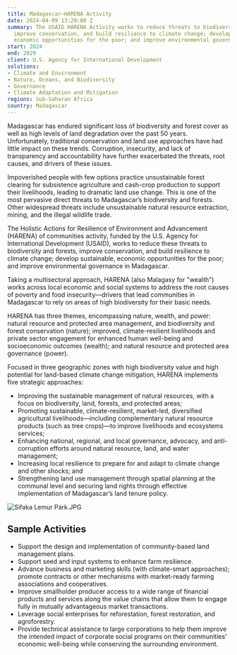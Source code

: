 ```yaml
---
title: Madagascar—HARENA Activity
date: 2024-04-09 13:29:00 Z
summary: The USAID HARENA Activity works to reduce threats to biodiversity and forests,
  improve conservation, and build resilience to climate change; develop sustainable,
  economic opportunities for the poor; and improve environmental governance in Madagascar.
start: 2024
end: 2029
client: U.S. Agency for International Development
solutions:
- Climate and Environment
- Nature, Oceans, and Biodiversity
- Governance
- Climate Adaptation and Mitigation
regions: Sub-Saharan Africa
country: Madagascar
---
```


Madagascar has endured significant loss of biodiversity and forest cover as well as high levels of land degradation over the past 50 years. Unfortunately, traditional conservation and land use approaches have had little impact on these trends. Corruption, insecurity, and lack of transparency and accountability have further exacerbated the threats, root causes, and drivers of these issues. 

Impoverished people with few options practice unsustainable forest clearing for subsistence agriculture and cash-crop production to support their livelihoods, leading to dramatic land use change. This is one of the most pervasive direct threats to Madagascar’s biodiversity and forests. Other widespread threats include unsustainable natural resource extraction, mining, and the illegal wildlife trade. 

The Holistic Actions for Resilience of Environment and Advancement (HARENA) of communities activity, funded by the U.S. Agency for International Development (USAID), works to reduce these threats to biodiversity and forests, improve conservation, and build resilience to climate change; develop sustainable, economic opportunities for the poor; and improve environmental governance in Madagascar.
 
Taking a multisectoral approach, HARENA (also Malagasy for "wealth") works across local economic and social systems to address the root causes of poverty and food insecurity—drivers that lead communities in Madagascar to rely on areas of high biodiversity for their basic needs.
 
HARENA has three themes, encompassing nature, wealth, and power: natural resource and protected area management, and biodiversity and forest conservation (nature); improved, climate-resilient livelihoods and private sector engagement for enhanced human well-being and socioeconomic outcomes (wealth); and natural resource and protected area governance (power).
 
Focused in three geographic zones with high biodiversity value and high potential for land-based climate change mitigation, HARENA implements five strategic approaches:
 
* Improving the sustainable management of natural resources, with a focus on biodiversity, land, forests, and protected areas;
* Promoting sustainable, climate-resilient, market-led, diversified agricultural livelihoods—including complementary natural resource products (such as tree crops)—to improve livelihoods and ecosystems services;
* Enhancing national, regional, and local governance, advocacy, and anti-corruption efforts around natural resource, land, and water management;
* Increasing local resilience to prepare for and adapt to climate change and other shocks; and
* Strengthening land use management through spatial planning at the communal level and securing land rights through effective implementation of Madagascar’s land tenure policy.

![Sifaka Lemur Park.JPG](/uploads/Sifaka%20Lemur%20Park.JPG)
 
## Sample Activities

* Support the design and implementation of community-based land management plans.
* Support seed and input systems to enhance farm resilience.
* Advance business and marketing skills (with climate-smart approaches); promote contracts or other mechanisms with market-ready farming associations and cooperatives.
* Improve smallholder producer access to a wide range of financial products and services along the value chains that allow them to engage fully in mutually advantageous market transactions.
* Leverage social enterprises for reforestation, forest restoration, and agroforestry. 
* Provide technical assistance to large corporations to help them improve the intended impact of corporate social programs on their communities’ economic well-being while conserving the surrounding environment. 